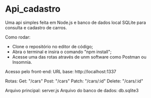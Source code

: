 # Api_cadastro
Uma api simples feita em Node.js e banco de dados local SQLite para consulta  e cadastro de carros.
    
Como rodar:
- Clone o repositório no editor de código;
- Abra o terminal e insira o comando "npm install";
- Acesse uma das rotas através de unm software como Postman ou Insomnia.

Acesso pelo front-end:
URL base: http://localhost:1337

Rotas:
Get: "/cars"
Post: "/cars"
Patch: "/cars/:id"
Delete: "/cars/:id"

Arquivo principal: server.js
Arquivo do banco de dados: db.sqlite3


    
    
    
